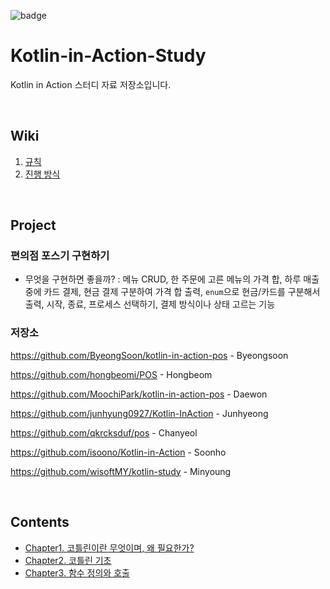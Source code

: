 ![badge](https://img.shields.io/badge/Kotlin-blueviolet?style=flat&logo=kotlin)

# Kotlin-in-Action-Study

Kotlin in Action 스터디 자료 저장소입니다.

<br/>

## Wiki

1. [규칙](https://github.com/develop-playground/Kotlin-in-Action-Study/wiki/Rule)
2. [진행 방식](https://github.com/develop-playground/Kotlin-in-Action-Study/wiki/%EC%A7%84%ED%96%89-%EB%B0%A9%EC%8B%9D)

<br/>

## Project

### 편의점 포스기 구현하기

- 무엇을 구현하면 좋을까? : 메뉴 CRUD, 한 주문에 고른 메뉴의 가격 합, 하루 매출 중에 카드 결제,  현금 결제 구분하여 가격 합 출력, `enum`으로 현금/카드를 구분해서 출력, 시작, 종료, 프로세스 선택하기, 결제 방식이나 상태 고르는 기능

### 저장소

https://github.com/ByeongSoon/kotlin-in-action-pos - Byeongsoon

https://github.com/hongbeomi/POS - Hongbeom

https://github.com/MoochiPark/kotlin-in-action-pos - Daewon

https://github.com/junhyung0927/Kotlin-InAction - Junhyeong

https://github.com/qkrcksduf/pos - Chanyeol

https://github.com/isoono/Kotlin-in-Action - Soonho

https://github.com/wisoftMY/kotlin-study - Minyoung

<br/>

## Contents

- [Chapter1. 코틀린이란 무엇이며, 왜 필요한가?](https://github.com/develop-playground/Kotlin-in-Action-Study/blob/main/Chapter1.md)
- [Chapter2. 코틀린 기초](https://github.com/develop-playground/Kotlin-in-Action-Study/blob/main/Chapter2.md)
- [Chapter3. 함수 정의와 호출](https://github.com/develop-playground/Kotlin-in-Action-Study/blob/main/Chapter3.md)


